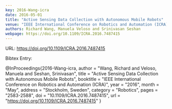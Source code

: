 ```yaml
---
key: 2016-Wang-icra
date: 2016-05-01
title: "Active Sensing Data Collection with Autonomous Mobile Robots"
venue: "IEEE International Conference on Robotics and Automation (ICRA)"
authors: Richard Wang, Manuela Veloso and Srinivasan Seshan
webpage: https://doi.org/10.1109/ICRA.2016.7487415
---
```


URL: https://doi.org/10.1109/ICRA.2016.7487415

Bibtex Entry:

@InProceedings{2016-Wang-icra,
    author = "Wang, Richard and Veloso, Manuela and Seshan, Srinivasan",
    title = "Active Sensing Data Collection with Autonomous Mobile Robots",
    booktitle = "IEEE International Conference on Robotics and Automation (ICRA)",
    year = "2016",
    month = "May",
    address = "Stockholm, Sweden",
    category = "Robotics",
    pages = "2583-2588",
    doi = "10.1109/ICRA.2016.7487415",
    url = "https://doi.org/10.1109/ICRA.2016.7487415"
}


